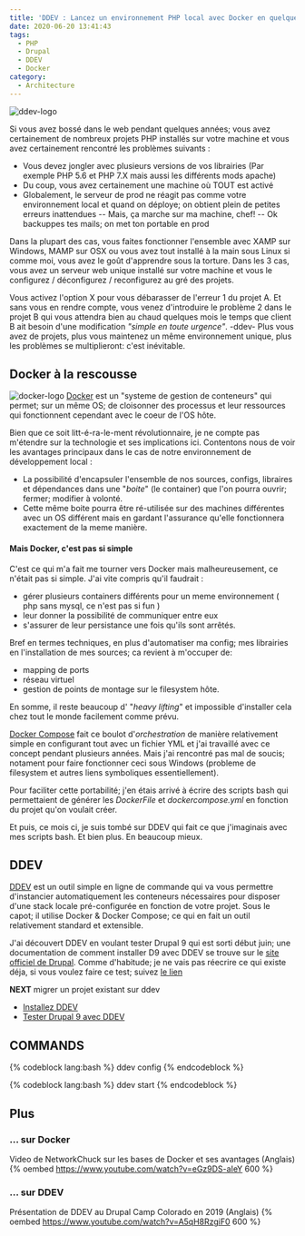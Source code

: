 ```yaml
---
title: 'DDEV : Lancez un environnement PHP local avec Docker en quelques minutes'
date: 2020-06-20 13:41:43
tags: 
  - PHP
  - Drupal
  - DDEV 
  - Docker
category:
  - Architecture
---
```

![ddev-logo]

Si vous avez bossé dans le web pendant quelques années; vous avez certainement de nombreux projets PHP installés sur votre machine et vous avez certainement rencontré les problèmes suivants : 

* Vous devez jongler avec plusieurs versions de vos librairies (Par exemple PHP 5.6 et PHP 7.X mais aussi les différents mods apache)
* Du coup, vous avez certainement une machine où TOUT est activé 
* Globalement, le serveur de prod ne réagit pas comme votre environnement local et quand on déploye; on obtient plein de petites erreurs inattendues
  -- Mais, ça marche sur ma machine, chef!
  -- Ok backuppes tes mails; on met ton portable en prod  

<!-- more -->

Dans la plupart des cas, vous faites fonctionner l'ensemble avec XAMP sur Windows, MAMP sur OSX ou vous avez tout installé à la main sous Linux si comme moi, vous avez le goût d'apprendre sous la torture. 
Dans les 3 cas, vous avez un serveur web unique installé sur votre machine et vous le configurez / déconfigurez / reconfigurez au gré des projets. 

Vous activez l'option X pour vous débarasser de l'erreur 1 du projet A. Et sans vous en rendre compte, vous venez d'introduire le problème 2 dans le projet B qui vous attendra bien au chaud quelques mois le temps que client B ait besoin d'une modification *"simple en toute urgence"*. 
-ddev-
Plus vous avez de projets, plus vous maintenez un même environnement unique, plus les problèmes se multiplieront: c'est inévitable. 


## Docker à la rescousse 

![docker-logo]
[Docker][docker-site] est un "systeme de gestion de conteneurs" qui permet; sur un même OS; de cloisonner des processus et leur ressources qui fonctionnent cependant avec le coeur de l'OS hôte. 

Bien que ce soit litt-é-ra-le-ment révolutionnaire, je ne compte pas m'étendre sur la technologie et ses implications ici. Contentons nous de voir les avantages principaux dans le cas de notre environnement de développement local : 
* La possibilité d'encapsuler l'ensemble de nos sources, configs, libraires et dépendances dans une "*boite*" (le container) que l'on pourra ouvrir; fermer; modifier à volonté. 
* Cette même boite pourra être ré-utilisée sur des machines différentes avec un OS différent mais en gardant l'assurance qu'elle fonctionnera exactement de la meme manière. 

#### Mais Docker, c'est pas si simple
C'est ce qui m'a fait me tourner vers Docker mais malheureusement, ce n'était pas si simple. J'ai vite compris qu'il faudrait :
* gérer plusieurs containers différents pour un meme environnement ( php sans mysql, ce n'est pas si fun )
* leur donner la possibilité de communiquer entre eux 
* s'assurer de leur persistance une fois qu'ils sont arrêtés. 
  
Bref en termes techniques, en plus d'automatiser ma config; mes librairies en l'installation de mes sources; ca revient à m'occuper de:
* mapping de ports
* réseau virtuel
* gestion de points de montage sur le filesystem hôte. 

En somme, il reste beaucoup d' "*heavy lifting*" et impossible d'installer cela chez tout le monde facilement comme prévu. 

[Docker Compose][dockerc-link] fait ce boulot d'*orchestration* de manière relativement simple en configurant tout avec un fichier YML et j'ai travaillé avec ce concept pendant plusieurs années. Mais j'ai rencontré pas mal de soucis; notament pour faire fonctionner ceci sous Windows (probleme de filesystem et autres liens symboliques essentiellement). 

Pour faciliter cette portabilité; j'en étais arrivé à écrire des scripts bash qui permettaient de générer les *DockerFile* et *dockercompose.yml* en fonction du projet qu'on voulait créer. 

Et puis, ce mois ci, je suis tombé sur DDEV qui fait ce que j'imaginais avec mes scripts bash. Et bien plus. En beaucoup mieux.  

## DDEV 

[DDEV][ddev-site] est un outil simple en ligne de commande qui va vous permettre d'instancier automatiquement les conteneurs nécessaires pour disposer d'une stack locale pré-configurée en fonction de votre projet. 
Sous le capot; il utilise Docker & Docker Compose; ce qui en fait un outil relativement standard et extensible. 

J'ai découvert DDEV en voulant tester Drupal 9 qui est sorti début juin; une documentation de comment installer D9 avec DDEV se trouve sur le [site officiel de Drupal][d9-ddev]. Comme d'habitude; je ne vais pas réecrire ce qui existe déja, si vous voulez faire ce test; suivez [le lien][d9-ddev]

**NEXT** migrer un projet existant sur ddev






* [Installez DDEV][install-ddev]
* [Tester Drupal 9 avec DDEV][d9-ddev]
## COMMANDS 
{% codeblock lang:bash %}
ddev config
{% endcodeblock %}

{% codeblock lang:bash %}
ddev start
{% endcodeblock %}


## Plus

### ... sur Docker 
Video de NetworkChuck sur les bases de Docker et ses avantages (Anglais)
{% oembed https://www.youtube.com/watch?v=eGz9DS-aIeY 600 %}

### ... sur DDEV
Présentation de DDEV au Drupal Camp Colorado en 2019 (Anglais)
{% oembed https://www.youtube.com/watch?v=A5qH8RzgiF0 600 %}

[docker-site]: http://docker.com
[ddev-site]: http://ddev.com
[ddev-logo]: https://i.imgur.com/kxbImam.png
[install-ddev]: https://ddev.readthedocs.io/en/stable/
[d9-ddev]: https://www.drupal.org/docs/official_docs/en/_local_development_guide.html
[docker-logo]: https://w7.pngwing.com/pngs/256/416/png-transparent-docker-github-node-js-mongodb-computer-software-github-blue-marine-mammal-logo.png
[dockerc-link]: https://docs.docker.com/compose/
<!--stackedit_data:
eyJoaXN0b3J5IjpbLTE1OTc3NDI5NDksLTcyNzY0NzMxMF19
-->